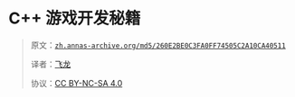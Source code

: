 # C++ 游戏开发秘籍

> 原文：[`zh.annas-archive.org/md5/260E2BE0C3FA0FF74505C2A10CA40511`](https://zh.annas-archive.org/md5/260E2BE0C3FA0FF74505C2A10CA40511)
> 
> 译者：[飞龙](https://github.com/wizardforcel)
> 
> 协议：[CC BY-NC-SA 4.0](http://creativecommons.org/licenses/by-nc-sa/4.0/)
